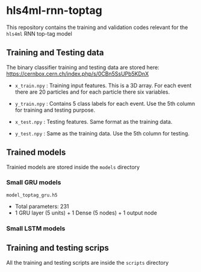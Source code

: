 # hls4ml-rnn-toptag
This repository contains the training and validation codes relevant for the `hls4ml` RNN top-tag model

## Training and Testing data

The binary classifier training and testing data are stored here:
https://cernbox.cern.ch/index.php/s/0CBn5SsUPb5KDnX


* `x_train.npy` : Training input features. This is a 3D array. For each event there are 20 particles and for each particle there six variables.
* `y_train.npy` : Contains 5 class labels for each event. Use the 5th column for training and testing purpose.


* `x_test.npy` : Testing features. Same format as the training data.
* `y_test.npy` : Same as the training data. Use the 5th column for testing.



## Trained models
Trainied models are stored inside the `models` directory

### Small GRU models
`model_toptag_gru.h5`
* Total parameters: 231
* 1 GRU layer (5 units) + 1 Dense (5 nodes) + 1 output node


### Small LSTM models 


## Training and testing scrips
All the training and testing scripts are inside the `scripts` directory
